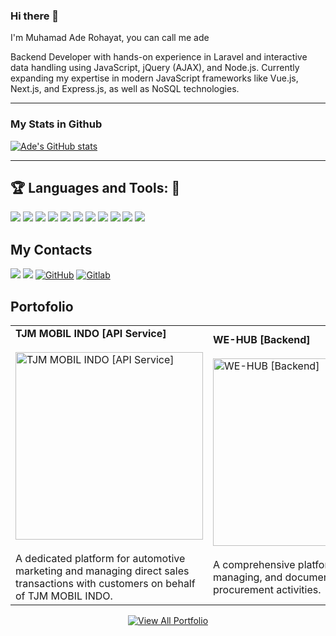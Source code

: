 ### Hi there 👋

I'm Muhamad Ade Rohayat, you can call me ade

Backend Developer with hands-on experience in Laravel and interactive data handling using JavaScript, jQuery (AJAX), and Node.js. Currently expanding my expertise in modern JavaScript frameworks like Vue.js, Next.js, and Express.js, as well as NoSQL technologies.

---

### My Stats in Github

[![Ade's GitHub stats](https://github-readme-stats.vercel.app/api?username=ade566&count_private=true&show_icons=true&theme=material-palenight&hide=contribs&custom_title=Ade's%20GitHub%20Stats&hide_title=false&include_all_commits=true&token=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&cache_seconds=60)](https://github.com/anuraghazra/github-readme-stats)

---

<!-- ### My Programming Skills -->
<!-- [![Top Langs](https://github-readme-stats.vercel.app/api/top-langs/?username=ade566&theme=material-palenight&hide=Jupyter&layout=compact)](https://github.com/anuraghazra/github-readme-stats) -->

## :trophy: Languages and Tools: :robot:

<img src="https://img.shields.io/badge/php-%23777BB4.svg?style=for-the-badge&logo=php&logoColor=white"> <img src="https://img.shields.io/badge/html5-%23E34F26.svg?style=for-the-badge&logo=html5&logoColor=white"> <img src="https://img.shields.io/badge/html5-%23E34F26.svg?style=for-the-badge&logo=html5&logoColor=white"> <img src="https://img.shields.io/badge/css3-%231572B6.svg?style=for-the-badge&logo=css3&logoColor=white"> <img src="https://img.shields.io/badge/laravel-%23FF2D20.svg?style=for-the-badge&logo=laravel&logoColor=white"> <img src="https://img.shields.io/badge/mysql-%2300f.svg?style=for-the-badge&logo=mysql&logoColor=white"> <img src="https://img.shields.io/badge/node.js-6DA55F?style=for-the-badge&logo=node.js&logoColor=white"> <img src="https://img.shields.io/badge/Vue.js-35495E?style=for-the-badge&logo=vuedotjs&logoColor=4FC08D"> <img src="https://img.shields.io/badge/VSCode-007ACC?style=for-the-badge&logo=visualstudiocode&logoColor=white"> <img src="https://img.shields.io/badge/Laragon-0E83CD?style=for-the-badge&logo=laragon&logoColor=white"> <img src="https://img.shields.io/badge/MongoDB-47A248?style=for-the-badge&logo=mongodb&logoColor=white">

## My Contacts

<a href="https://mail.google.com/mail/?view=cm&amp;fs=1&amp;tf=1&amp;to=muhamadaderohayat122@gmail.com" target="_blank">![](https://img.shields.io/badge/Gmail-D14836?style=for-the-badge&logo=gmail&logoColor=white)</a>
<a href="https://www.linkedin.com/in/muhamad-ade-rohayat-b9315020a/" target="_blank">![](https://img.shields.io/badge/LinkedIn-0077B5?style=for-the-badge&logo=linkedin&logoColor=white)</a>
<a href="https://github.com/ade566/" target="_blank">![GitHub](https://img.shields.io/badge/github-%23121011.svg?style=for-the-badge&logo=github&logoColor=white)</a>
<a href="https://gitlab.com/muhamadaderohayat122" target="_blank">![Gitlab](https://img.shields.io/badge/GitLab-330F63?style=for-the-badge&logo=gitlab&logoColor=white)</a>

## Portofolio

<table>
    <tr>
        <td> 
            <b>TJM MOBIL INDO [API Service]</b><br /><br />
            <a> 
                <img src="https://media.licdn.com/dms/image/v2/D562DAQE_YWXagyYMJg/profile-treasury-image-shrink_8192_8192/B56ZaAMr8YHAAg-/0/1745907532415?e=1746514800&v=beta&t=aKGP4Sg7gytszZP19Mxt2-bcoKd_yKuBbdipC-pXEKs" alt="TJM MOBIL INDO [API Service]" width="300" /> 
            </a><br /><br /> 
            A dedicated platform for automotive marketing and managing direct sales transactions with customers on behalf of TJM MOBIL INDO.
        </td>
        <td> 
            <b>WE-HUB [Backend]</b><br /><br />
            <a> 
                <img src="https://media.licdn.com/dms/image/v2/D562DAQGSrs4CNFA_Hw/profile-treasury-image-shrink_8192_8192/B56ZaAQJ_KHUAo-/0/1745908441584?e=1746514800&v=beta&t=N-ImCASK1dPRJGK6XMv2bY_8xGF1Q3NIP8CLAAa0cN0" alt="WE-HUB [Backend]" width="300" /> 
            </a><br /><br /> 
            A comprehensive platform for tracking, managing, and documenting sales and procurement activities.
        </td>
    </tr>
</table>
<div align="center">
	<a href="https://www.linkedin.com/in/muhamad-ade-rohayat-b9315020a/details/projects/" target="_blank">
  		<img src="https://img.shields.io/badge/🔍 View%20All%20Portfolio-0A66C2?style=for-the-badge&logo=linkedin&logoColor=white" alt="View All Portfolio"/>
  	</a>
</div>
